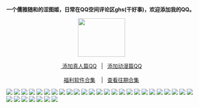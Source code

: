 <p><strong>一个儒雅随和的涩图姬，日常在QQ空间评论区ghs(干好事)，欢迎添加我的QQ。</strong></p>
<div align="center"><img src="https://wx3.sinaimg.cn/large/0089Y8wTly1ghh92f25olg303h02ut8z.gif" height="102" width="125"/>
<p><a href="https://qm.qq.com/cgi-bin/qm/qr?k=m_LgW6KgED1aHePiscfi4DAD6KxDqSjy&no
" rel="nofollow">&nbsp添加真人篇QQ</a>&nbsp&nbsp | &nbsp&nbsp;<a href="https://qm.qq.com/cgi-bin/qm/qr?k=VHVfncJChRrSp_NGJrlJNgYpoaZ9ukMV"rel="nofollow">添加动漫篇QQ</a><br/><br><a href="http://dwz.date/bWEk">福利软件合集</a> &nbsp&nbsp&nbsp|&nbsp&nbsp;&nbsp<a href="http://dwz.date/bQdz">查看往期合集</a></p></div>
<img src="https://upload.cc/i1/2020/08/17/RVFaE3.jpeg" />
<img src="https://upload.cc/i1/2020/08/17/NxP5u4.jpeg" />
<img src="https://upload.cc/i1/2020/08/17/MyNPQO.jpeg" />
<img src="https://upload.cc/i1/2020/08/17/ThC9S5.jpeg" />
<img src="https://upload.cc/i1/2020/08/17/PnaXsY.jpeg" />
<img src="https://upload.cc/i1/2020/08/17/NhW98G.jpeg" />
<img src="https://upload.cc/i1/2020/08/17/saEupN.jpeg" />
<img src="https://upload.cc/i1/2020/08/17/mUbjht.jpeg" />
<img src="https://upload.cc/i1/2020/08/17/ZJ35hn.jpeg" />
<img src="https://upload.cc/i1/2020/08/17/Ne1boP.jpeg" />
<img src="https://upload.cc/i1/2020/08/17/wr7vSY.jpeg" />
<img src="https://upload.cc/i1/2020/08/17/qvlJos.jpeg" />
<img src="https://upload.cc/i1/2020/08/17/RigwqK.jpeg" />
<img src="https://upload.cc/i1/2020/08/17/k7425m.jpeg" />
<img src="https://upload.cc/i1/2020/08/17/pNRuJI.jpeg" />
<img src="https://upload.cc/i1/2020/08/17/HUjY3l.jpeg" />
<img src="https://upload.cc/i1/2020/08/17/Mfw4Oh.jpeg" />
<img src="https://upload.cc/i1/2020/08/17/lLjs4r.jpeg" />
<img src="https://upload.cc/i1/2020/08/17/Ubk9vL.jpeg" />
<img src="https://upload.cc/i1/2020/08/17/So4RHb.jpeg" />
<img src="https://upload.cc/i1/2020/08/17/aE7gco.jpeg" />
<img src="https://upload.cc/i1/2020/08/17/iHOD3M.jpeg" />
<img src="https://upload.cc/i1/2020/08/17/BHa8N0.jpeg" />
<img src="https://upload.cc/i1/2020/08/17/LDh2AH.jpeg" />
<img src="https://upload.cc/i1/2020/08/17/gcnGNp.jpeg" />
<img src="https://upload.cc/i1/2020/08/17/zNBuec.jpeg" />
<img src="https://upload.cc/i1/2020/08/17/Z0Ji6x.jpeg" />
<img src="https://upload.cc/i1/2020/08/17/URCgEx.jpeg" />
<img src="https://upload.cc/i1/2020/08/17/1AqxOf.jpeg" />
<img src="https://upload.cc/i1/2020/08/17/WG8qxY.jpeg" />
<img src="https://upload.cc/i1/2020/08/17/BaHpwn.jpeg" />
<img src="https://upload.cc/i1/2020/08/17/YxZgOQ.jpeg" />
